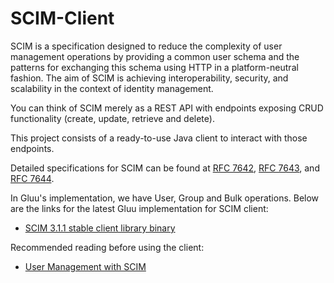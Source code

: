 SCIM-Client
===========

SCIM is a specification designed to reduce the complexity of user management operations by providing a common user schema
and the patterns for exchanging this schema using HTTP in a platform-neutral fashion. The aim of SCIM is achieving
interoperability, security, and scalability in the context of identity management.

You can think of SCIM merely as a REST API with endpoints exposing CRUD functionality (create, update, retrieve and delete).

This project consists of a ready-to-use Java client to interact with those endpoints.

Detailed specifications for SCIM can be found at [RFC 7642](https://tools.ietf.org/html/rfc7642),
[RFC 7643](https://tools.ietf.org/html/rfc7643), and [RFC 7644](https://tools.ietf.org/html/rfc7644).

In Gluu's implementation, we have User, Group and Bulk operations. Below are the links for the latest Gluu implementation
for SCIM client:

* [SCIM 3.1.1 stable client library binary](http://ox.gluu.org/maven/gluu/scim/client/SCIM-Client/3.1.2.Final/)

Recommended reading before using the client:

* [User Management with SCIM](https://www.gluu.org/docs/ce/user-management/scim2/)
